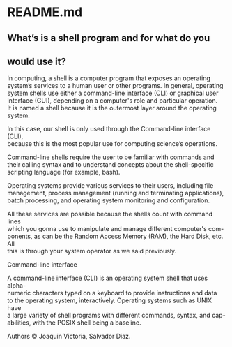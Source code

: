 # README.md

## What’s is a shell program and for what do you  
## would use it?

In computing, a shell is a computer program that exposes an operating  
system’s services to a human user or other programs. In general, operating  
system shells use either a command-line interface (CLI) or graphical user  
interface (GUI), depending on a computer's role and particular operation.  
It is named a shell because it is the outermost layer around the operating   
system.

In this case, our shell is only used through the Command-line interface (CLI),  
because this is the most popular use for computing science’s operations.

Command-line shells require the user to be familiar with commands and  
their calling syntax and to understand concepts about the shell-specific  
scripting language (for example, bash).

Operating systems provide various services to their users, including file  
management, process management (running and terminating applications),  
batch processing, and operating system monitoring and configuration.

All these services are possible because the shells count with command lines  
which you gonna use to manipulate and manage different  computer's com-  
ponents, as can be the Random Access Memory (RAM), the Hard Disk, etc. All  
this is through your system operator as we said previously.

Command-line interface

A command-line interface (CLI) is an operating system shell that uses  alpha-  
numeric characters typed on a keyboard to provide instructions and data  
to the operating system, interactively.
Operating systems such as UNIX have  
a large variety of shell programs with different commands, syntax, and cap-  
abilities, with the POSIX shell being a baseline.

Authors © Joaquin Victoria, Salvador Diaz. 
